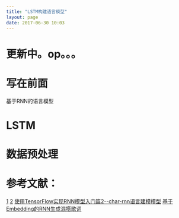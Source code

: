 ```yaml
---
title: "LSTM构建语言模型"
layout: page
date: 2017-06-30 10:03
---
```

# 更新中。op。。。
# 写在前面
基于RNN的语言模型

# LSTM


# 数据预处理

# 

# 参考文献：
[1](http://www.cnblogs.com/LittleHann/p/6442161.html)
[2](http://tracholar.github.io/wiki/machine-learning/keras.html)
[ 使用TensorFlow实现RNN模型入门篇2--char-rnn语言建模模型](http://blog.csdn.net/liuchonge/article/details/71424432)
[基于Embedding的RNN生成混搭歌词](https://github.com/NELSONZHAO/zhihu/blob/master/generate_lyrics/generate_lyrics.ipynb)